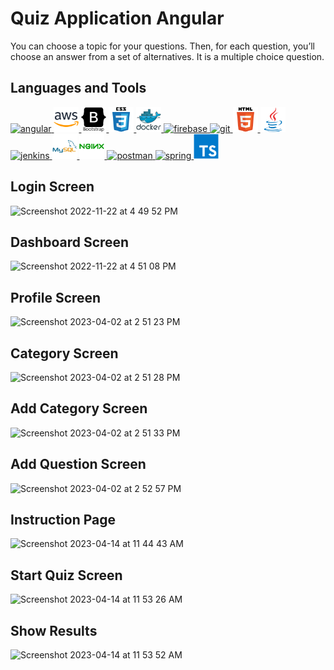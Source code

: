 # Quiz Application Angular

You can choose a topic for your questions. Then, for each question, you’ll choose an answer from a set of alternatives. It is a multiple choice question.

## Languages and Tools

<p align="left"> <a href="https://angular.io" target="_blank" rel="noreferrer"> <img src="https://angular.io/assets/images/logos/angular/angular.svg" alt="angular" width="40" height="40"/> </a> <a href="https://aws.amazon.com" target="_blank" rel="noreferrer"> <img src="https://raw.githubusercontent.com/devicons/devicon/master/icons/amazonwebservices/amazonwebservices-original-wordmark.svg" alt="aws" width="40" height="40"/> </a> <a href="https://getbootstrap.com" target="_blank" rel="noreferrer"> <img src="https://raw.githubusercontent.com/devicons/devicon/master/icons/bootstrap/bootstrap-plain-wordmark.svg" alt="bootstrap" width="40" height="40"/> </a> <a href="https://www.w3schools.com/css/" target="_blank" rel="noreferrer"> <img src="https://raw.githubusercontent.com/devicons/devicon/master/icons/css3/css3-original-wordmark.svg" alt="css3" width="40" height="40"/> </a> <a href="https://www.docker.com/" target="_blank" rel="noreferrer"> <img src="https://raw.githubusercontent.com/devicons/devicon/master/icons/docker/docker-original-wordmark.svg" alt="docker" width="40" height="40"/> </a> <a href="https://firebase.google.com/" target="_blank" rel="noreferrer"> <img src="https://www.vectorlogo.zone/logos/firebase/firebase-icon.svg" alt="firebase" width="40" height="40"/> </a> <a href="https://git-scm.com/" target="_blank" rel="noreferrer"> <img src="https://www.vectorlogo.zone/logos/git-scm/git-scm-icon.svg" alt="git" width="40" height="40"/> </a> <a href="https://www.w3.org/html/" target="_blank" rel="noreferrer"> <img src="https://raw.githubusercontent.com/devicons/devicon/master/icons/html5/html5-original-wordmark.svg" alt="html5" width="40" height="40"/> </a> <a href="https://www.java.com" target="_blank" rel="noreferrer"> <img src="https://raw.githubusercontent.com/devicons/devicon/master/icons/java/java-original.svg" alt="java" width="40" height="40"/> </a> <a href="https://www.jenkins.io" target="_blank" rel="noreferrer"> <img src="https://www.vectorlogo.zone/logos/jenkins/jenkins-icon.svg" alt="jenkins" width="40" height="40"/> </a> <a href="https://www.mysql.com/" target="_blank" rel="noreferrer"> <img src="https://raw.githubusercontent.com/devicons/devicon/master/icons/mysql/mysql-original-wordmark.svg" alt="mysql" width="40" height="40"/> </a> <a href="https://www.nginx.com" target="_blank" rel="noreferrer"> <img src="https://raw.githubusercontent.com/devicons/devicon/master/icons/nginx/nginx-original.svg" alt="nginx" width="40" height="40"/> </a> <a href="https://postman.com" target="_blank" rel="noreferrer"> <img src="https://www.vectorlogo.zone/logos/getpostman/getpostman-icon.svg" alt="postman" width="40" height="40"/> </a> <a href="https://spring.io/" target="_blank" rel="noreferrer"> <img src="https://www.vectorlogo.zone/logos/springio/springio-icon.svg" alt="spring" width="40" height="40"/> </a> <a href="https://www.typescriptlang.org/" target="_blank" rel="noreferrer"> <img src="https://raw.githubusercontent.com/devicons/devicon/master/icons/typescript/typescript-original.svg" alt="typescript" width="40" height="40"/> </a>

## Login Screen
![Screenshot 2022-11-22 at 4 49 52 PM](https://user-images.githubusercontent.com/17925504/203362620-eac15bc8-aca2-4e07-8a86-8c3536c9541a.png)
## Dashboard Screen
![Screenshot 2022-11-22 at 4 51 08 PM](https://user-images.githubusercontent.com/17925504/203362649-f52b6689-c037-4e13-a6c1-854674d9a44f.png)
## Profile Screen  
![Screenshot 2023-04-02 at 2 51 23 PM](https://user-images.githubusercontent.com/17925504/229354063-7b364112-a43d-4733-bd87-e4f13927cb84.png)
## Category Screen  
![Screenshot 2023-04-02 at 2 51 28 PM](https://user-images.githubusercontent.com/17925504/229354065-8eccf5ae-827d-4bbd-8704-2f46a67fcfe5.png)
## Add Category Screen  
![Screenshot 2023-04-02 at 2 51 33 PM](https://user-images.githubusercontent.com/17925504/229354069-28b38f83-487b-41d9-8f30-9a1f73eeda16.png)
## Add Question Screen  
![Screenshot 2023-04-02 at 2 52 57 PM](https://user-images.githubusercontent.com/17925504/229354071-61e95b71-c404-4fe2-95e7-7336a952ace1.png)
## Instruction Page  
![Screenshot 2023-04-14 at 11 44 43 AM](https://user-images.githubusercontent.com/17925504/232012108-a77f3bb2-57b4-4e2c-bd64-12ac4fe22a12.png)
## Start Quiz Screen  
![Screenshot 2023-04-14 at 11 53 26 AM](https://user-images.githubusercontent.com/17925504/232012139-efb9907c-ce91-4b03-9e78-9b70123b6d73.png)
## Show Results  
![Screenshot 2023-04-14 at 11 53 52 AM](https://user-images.githubusercontent.com/17925504/232012153-3bddb01c-d593-42be-9bec-1346cc73af0b.png)

